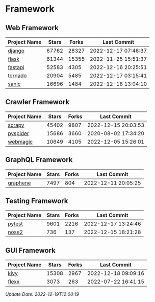 # Framework

## Web Framework
| Project Name | Stars | Forks | Last Commit |
| ------------ | ----- | ----- | ----------- |
| [django](https://github.com/django/django) | 67762 | 28327 | 2022-12-17 07:46:37 |
| [flask](https://github.com/pallets/flask) | 61344 | 15355 | 2022-11-25 15:51:37 |
| [fastapi](https://github.com/tiangolo/fastapi) | 52583 | 4305 | 2022-12-16 20:25:51 |
| [tornado](https://github.com/tornadoweb/tornado) | 20904 | 5485 | 2022-12-17 03:15:41 |
| [sanic](https://github.com/sanic-org/sanic) | 16696 | 1484 | 2022-12-18 13:04:10 |

## Crawler Framework
| Project Name | Stars | Forks | Last Commit |
| ------------ | ----- | ----- | ----------- |
| [scrapy](https://github.com/scrapy/scrapy) | 45402 | 9807 | 2022-12-15 20:03:53 |
| [pyspider](https://github.com/binux/pyspider) | 15686 | 3660 | 2020-08-02 17:34:20 |
| [webmagic](https://github.com/code4craft/webmagic) | 10649 | 4105 | 2022-12-05 15:26:01 |

## GraphQL Framework
| Project Name | Stars | Forks | Last Commit |
| ------------ | ----- | ----- | ----------- |
| [graphene](https://github.com/graphql-python/graphene) | 7497 | 804 | 2022-12-11 20:05:25 |

## Testing Framework
| Project Name | Stars | Forks | Last Commit |
| ------------ | ----- | ----- | ----------- |
| [pytest](https://github.com/pytest-dev/pytest) | 9601 | 2216 | 2022-12-17 13:24:46 |
| [nose2](https://github.com/nose-devs/nose2) | 736 | 137 | 2022-12-15 18:21:28 |

## GUI Framework
| Project Name | Stars | Forks | Last Commit |
| ------------ | ----- | ----- | ----------- |
| [kivy](https://github.com/kivy/kivy) | 15308 | 2967 | 2022-12-18 09:09:16 |
| [flexx](https://github.com/flexxui/flexx) | 3073 | 263 | 2022-07-22 16:41:15 |

*Update Date: 2022-12-19T12:00:19*